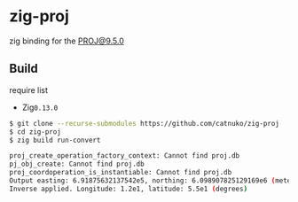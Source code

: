 # zig-proj
zig binding for the [PROJ@9.5.0](https://github.com/OSGeo/PROJ/tree/9.5.0)

## Build
require list
* Zig`0.13.0`

```bash
$ git clone --recurse-submodules https://github.com/catnuko/zig-proj
$ cd zig-proj
$ zig build run-convert

proj_create_operation_factory_context: Cannot find proj.db
pj_obj_create: Cannot find proj.db
proj_coordoperation_is_instantiable: Cannot find proj.db
Output easting: 6.91875632137542e5, northing: 6.098907825129169e6 (meters)
Inverse applied. Longitude: 1.2e1, latitude: 5.5e1 (degrees)
```